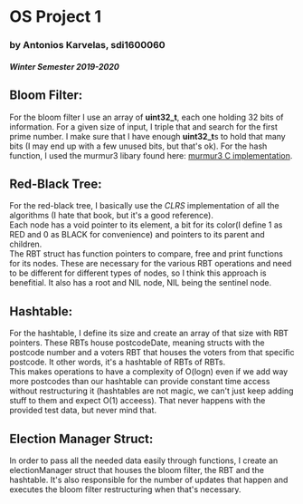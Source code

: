 <h1>OS Project 1</h1>
<h3>by Antonios Karvelas, sdi1600060</h3>
<h4><i>Winter Semester 2019-2020</i></h4>

<h2>Bloom Filter:</h2>
<p>
For the bloom filter I use an array of <strong>uint32_t</strong>, each one holding 32 bits of information. For a given size of input, I triple that and search for the first prime number. I make sure that I have enough <strong>uint32_t</strong>s to hold that many bits (I may end up with a few unused bits, but that's ok).
For the hash function, I used the murmur3 libary found here: <a href="https://github.com/PeterScott/murmur3">murmur3 C implementation</a>.
</p>

<h2>Red-Black Tree:</h2>
<p>
For the red-black tree, I basically use the <i>CLRS</i> implementation of all the algorithms (I hate that book, but it's a good reference). <br>
Each node has a void pointer to its element, a bit for its color(I define 1 as RED and 0 as BLACK for convenience) and pointers to its parent and children.<br>
The RBT struct has function pointers to compare, free and print functions for its nodes. These are necessary for the various RBT operations and need to be different for different types of nodes, so I think this approach is benefitial. It also has a root and NIL node, NIL being the sentinel node.
</p>

<h2>Hashtable:</h2>
<p>
For the hashtable, I define its size and create an array of that size with RBT pointers. These RBTs house postcodeDate, meaning structs with the postcode number and a voters RBT that houses the voters from that specific postcode. It other words, it's a hashtable of RBTs of RBTs. <br> 
This makes operations to have a complexity of O(logn) even if we add way more postcodes than our hashtable can provide constant time access without restructuring it (hashtables are not magic, we can't just keep adding stuff to them and expect O(1) acceess). That never happens with the provided test data, but never mind that.
</p>

<h2>Election Manager Struct:</h2>
<p>
In order to pass all the needed data easily through functions, I create an electionManager struct that houses the bloom filter, the RBT and the hashtable. It's also responsible for the number of updates that happen and executes the bloom filter restructuring when that's necessary.
</p>